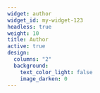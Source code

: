 ```yaml
---
widget: author
widget_id: my-widget-123
headless: true
weight: 10
title: Author
active: true
design:
  columns: "2"
  background:
    text_color_light: false
    image_darken: 0
---
```

